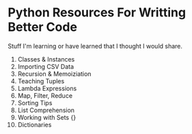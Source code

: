 # Python Resources For Writting Better Code

Stuff I'm learning or have learned that I thought I would share.

1. Classes & Instances
2. Importing CSV Data
3. Recursion & Memoiziation
4. Teaching Tuples
5. Lambda Expressions
6. Map, Filter, Reduce
7. Sorting Tips
8. List Comprehension
9. Working with Sets {}
10. Dictionaries